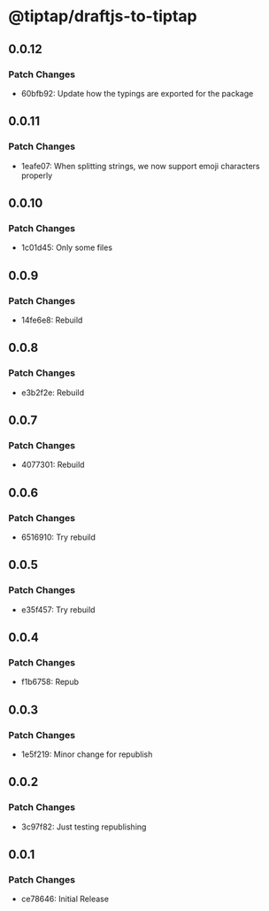 # @tiptap/draftjs-to-tiptap

## 0.0.12

### Patch Changes

- 60bfb92: Update how the typings are exported for the package

## 0.0.11

### Patch Changes

- 1eafe07: When splitting strings, we now support emoji characters properly

## 0.0.10

### Patch Changes

- 1c01d45: Only some files

## 0.0.9

### Patch Changes

- 14fe6e8: Rebuild

## 0.0.8

### Patch Changes

- e3b2f2e: Rebuild

## 0.0.7

### Patch Changes

- 4077301: Rebuild

## 0.0.6

### Patch Changes

- 6516910: Try rebuild

## 0.0.5

### Patch Changes

- e35f457: Try rebuild

## 0.0.4

### Patch Changes

- f1b6758: Repub

## 0.0.3

### Patch Changes

- 1e5f219: Minor change for republish

## 0.0.2

### Patch Changes

- 3c97f82: Just testing republishing

## 0.0.1

### Patch Changes

- ce78646: Initial Release
